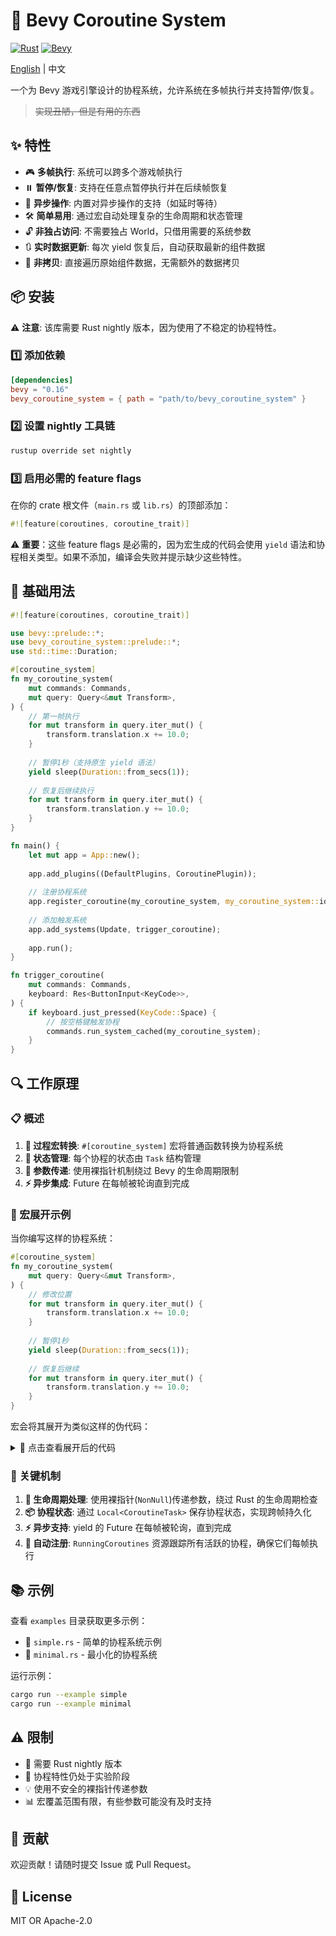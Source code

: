 # 🚀 Bevy Coroutine System

[![Rust](https://img.shields.io/badge/rust-nightly-orange.svg)](https://www.rust-lang.org/)
[![Bevy](https://img.shields.io/badge/bevy-0.16-blue.svg)](https://bevyengine.org/)

[English](./README-en.md) | 中文

一个为 Bevy 游戏引擎设计的协程系统，允许系统在多帧执行并支持暂停/恢复。

> <s>实现丑陋，但是有用的东西</s>

## ✨ 特性

- 🎮 **多帧执行**: 系统可以跨多个游戏帧执行
- ⏸️ **暂停/恢复**: 支持在任意点暂停执行并在后续帧恢复
- 🔄 **异步操作**: 内置对异步操作的支持（如延时等待）
- 🛠️ **简单易用**: 通过宏自动处理复杂的生命周期和状态管理
- 🔓 **非独占访问**: 不需要独占 World，只借用需要的系统参数
- 🔃 **实时数据更新**: 每次 yield 恢复后，自动获取最新的组件数据
- 🎯 **非拷贝**: 直接遍历原始组件数据，无需额外的数据拷贝

## 📦 安装

⚠️ **注意**: 该库需要 Rust nightly 版本，因为使用了不稳定的协程特性。

### 1️⃣ 添加依赖

```toml
[dependencies]
bevy = "0.16"
bevy_coroutine_system = { path = "path/to/bevy_coroutine_system" }
```

### 2️⃣ 设置 nightly 工具链

```bash
rustup override set nightly
```

### 3️⃣ 启用必需的 feature flags

在你的 crate 根文件（`main.rs` 或 `lib.rs`）的顶部添加：

```rust
#![feature(coroutines, coroutine_trait)]
```

⚠️ **重要**：这些 feature flags 是必需的，因为宏生成的代码会使用 `yield` 语法和协程相关类型。如果不添加，编译会失败并提示缺少这些特性。

## 🎯 基础用法

```rust
#![feature(coroutines, coroutine_trait)]

use bevy::prelude::*;
use bevy_coroutine_system::prelude::*;
use std::time::Duration;

#[coroutine_system]
fn my_coroutine_system(
    mut commands: Commands,
    mut query: Query<&mut Transform>,
) {
    // 第一帧执行
    for mut transform in query.iter_mut() {
        transform.translation.x += 10.0;
    }
    
    // 暂停1秒（支持原生 yield 语法）
    yield sleep(Duration::from_secs(1));
    
    // 恢复后继续执行
    for mut transform in query.iter_mut() {
        transform.translation.y += 10.0;
    }
}

fn main() {
    let mut app = App::new();
    
    app.add_plugins((DefaultPlugins, CoroutinePlugin));
    
    // 注册协程系统
    app.register_coroutine(my_coroutine_system, my_coroutine_system::id());
    
    // 添加触发系统
    app.add_systems(Update, trigger_coroutine);
    
    app.run();
}

fn trigger_coroutine(
    mut commands: Commands,
    keyboard: Res<ButtonInput<KeyCode>>,
) {
    if keyboard.just_pressed(KeyCode::Space) {
        // 按空格键触发协程
        commands.run_system_cached(my_coroutine_system);
    }
}
```

## 🔍 工作原理

### 📋 概述

1. **🔮 过程宏转换**: `#[coroutine_system]` 宏将普通函数转换为协程系统
2. **💾 状态管理**: 每个协程的状态由 `Task` 结构管理
3. **🔗 参数传递**: 使用裸指针机制绕过 Bevy 的生命周期限制
4. **⚡ 异步集成**: Future 在每帧被轮询直到完成

### 🔬 宏展开示例

当你编写这样的协程系统：

```rust
#[coroutine_system]
fn my_coroutine_system(
    mut query: Query<&mut Transform>,
) {
    // 修改位置
    for mut transform in query.iter_mut() {
        transform.translation.x += 10.0;
    }
    
    // 暂停1秒
    yield sleep(Duration::from_secs(1));
    
    // 恢复后继续
    for mut transform in query.iter_mut() {
        transform.translation.y += 10.0;
    }
}
```

宏会将其展开为类似这样的伪代码：

<details>
<summary>🔽 点击查看展开后的代码</summary>

```rust
// 自动生成的参数结构体
#[derive(SystemParam)]
struct MyCoroutineSystemParams<'w, 's> {
    query: Query<'w, 's, &mut Transform>,
}

// 实际的系统函数
fn my_coroutine_system<'w, 's>(
    params: MyCoroutineSystemParams<'w, 's>,
    mut task: Local<CoroutineTask<CoroutineTaskInput<MyCoroutineSystemParams<'static, 'static>>>>,
    mut running_task: ResMut<RunningCoroutines>,
) {
    // 首次运行时创建协程
    if task.coroutine.is_none() {
        task.coroutine = Some(Box::pin(
            #[coroutine]
            move |mut input: CoroutineTaskInput<MyCoroutineSystemParams<'static, 'static>>| {
                // 获取参数的裸指针
                let params = input.data_mut();
                let query = &mut params.query;
                
                // 原始函数体的第一部分
                for mut transform in query.iter_mut() {
                    transform.translation.x += 10.0;
                }
                
                // yield 表达式被转换为协程的 yield
                input = yield sleep(Duration::from_secs(1));
                
                // yield 后重新获取参数（重要！）
                let params = input.data_mut();
                let query = &mut params.query;
                
                // 原始函数体的剩余部分
                for mut transform in query.iter_mut() {
                    transform.translation.y += 10.0;
                }
            }
        ));
        
        // 标记系统为运行中
        running_task.systems.insert(my_coroutine_system::id(), ());
    }
    
    // 处理异步操作（如sleep）
    let mut async_result = None;
    if let Some(fut) = &mut task.fut {
        // 轮询Future
        match fut.as_mut().poll(&mut Context::from_waker(&Waker::noop())) {
            Poll::Ready(v) => {
                async_result = Some(v);
                task.fut = None;
            }
            Poll::Pending => return, // Future未完成，下帧继续
        }
    }
    
    // 创建协程输入，包含参数指针和异步结果
    let input = CoroutineTaskInput {
        data_ptr: Some(unsafe { NonNull::new_unchecked(&params as *const _ as *mut _) }),
        async_result,
    };
    
    // 恢复协程执行
    if let Some(coroutine) = &mut task.coroutine {
        match coroutine.as_mut().resume(input) {
            CoroutineState::Yielded(future) => {
                // 协程yield了一个Future，保存起来下帧继续
                task.fut = Some(future);
            }
            CoroutineState::Complete(()) => {
                // 协程执行完毕，清理状态
                task.coroutine = None;
                running_task.systems.remove(my_coroutine_system::id());
            }
        }
    }
}

// 生成的模块，提供唯一ID
pub mod my_coroutine_system {
    pub fn id() -> &'static str {
        concat!(module_path!(), "::my_coroutine_system")
    }
}
```

</details>

### 🔑 关键机制

1. **🔐 生命周期处理**: 使用裸指针(`NonNull`)传递参数，绕过 Rust 的生命周期检查
2. **📦 协程状态**: 通过 `Local<CoroutineTask>` 保存协程状态，实现跨帧持久化
3. **⚡ 异步支持**: yield 的 Future 在每帧被轮询，直到完成
4. **🔄 自动注册**: `RunningCoroutines` 资源跟踪所有活跃的协程，确保它们每帧执行

## 📚 示例

查看 `examples` 目录获取更多示例：

- 📝 `simple.rs` - 简单的协程系统示例
- 🌱 `minimal.rs` - 最小化的协程系统

运行示例：
```bash
cargo run --example simple
cargo run --example minimal
```

## ⚠️ 限制

- 🔧 需要 Rust nightly 版本
- 🚧 协程特性仍处于实验阶段
- 💡 使用不安全的裸指针传递参数
- 📊 宏覆盖范围有限，有些参数可能没有及时支持

## 🤝 贡献

欢迎贡献！请随时提交 Issue 或 Pull Request。

## 📄 License

MIT OR Apache-2.0